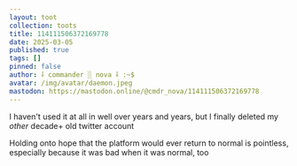 ```yaml
---
layout: toot
collection: toots
title: 114111506372169778
date: 2025-03-05
published: true
tags: []
pinned: false
author: ⸸ commander ░ nova ⸸ :~$
avatar: /img/avatar/daemon.jpeg
mastodon: https://mastodon.online/@cmdr_nova/114111506372169778
---
```


I haven't used it at all in well over years and years, but I finally deleted my _other_ decade+ old twitter account

Holding onto hope that the platform would ever return to normal is pointless, especially because it was bad when it was normal, too
